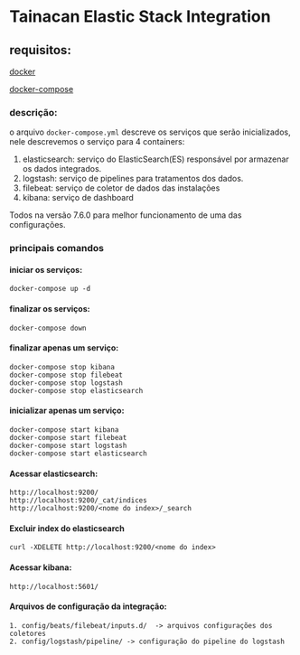 # Tainacan Elastic Stack Integration
## requisitos:
[docker](https://docs.docker.com/get-docker)

[docker-compose](https://docs.docker.com/compose/install)

### descrição:
   o arquivo `docker-compose.yml` descreve os serviços que serão inicializados, nele descrevemos o serviço para 4 containers:
  
1. elasticsearch:
   serviço do ElasticSearch(ES) responsável por armazenar os dados integrados.
2. logstash:
   serviço de pipelines para tratamentos dos dados.
3. filebeat:
   serviço de coletor de dados das instalações
4. kibana:
   serviço de dashboard

Todos na versão 7.6.0 para melhor funcionamento de uma das configurações.  

### principais comandos
#### iniciar os serviços:
```
docker-compose up -d
```
#### finalizar os serviços:
```
docker-compose down
```
#### finalizar apenas um serviço:
```
docker-compose stop kibana
docker-compose stop filebeat
docker-compose stop logstash
docker-compose stop elasticsearch
```
#### inicializar apenas um serviço:
```
docker-compose start kibana
docker-compose start filebeat
docker-compose start logstash
docker-compose start elasticsearch
```
#### Acessar elasticsearch:
```
http://localhost:9200/
http://localhost:9200/_cat/indices
http://localhost:9200/<nome do index>/_search
```
#### Excluir index do elasticsearch
```
curl -XDELETE http://localhost:9200/<nome do index>
```
#### Acessar kibana:
```
http://localhost:5601/
```
#### Arquivos de configuração da integração:
```
1. config/beats/filebeat/inputs.d/  -> arquivos configurações dos coletores
2. config/logstash/pipeline/ -> configuração do pipeline do logstash
```






